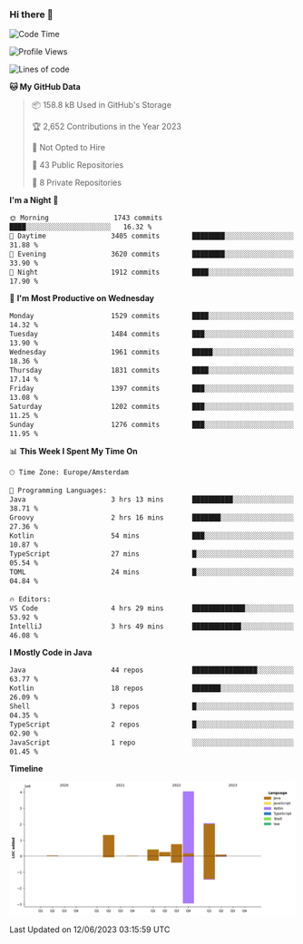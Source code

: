 ### Hi there 👋


<!--START_SECTION:waka-->
![Code Time](http://img.shields.io/badge/Code%20Time-3%2C243%20hrs%2025%20mins-blue)

![Profile Views](http://img.shields.io/badge/Profile%20Views-29-blue)

![Lines of code](https://img.shields.io/badge/From%20Hello%20World%20I%27ve%20Written-9.0%20million%20lines%20of%20code-blue)

**🐱 My GitHub Data** 

> 📦 158.8 kB Used in GitHub's Storage 
 > 
> 🏆 2,652 Contributions in the Year 2023
 > 
> 🚫 Not Opted to Hire
 > 
> 📜 43 Public Repositories 
 > 
> 🔑 8 Private Repositories 
 > 
**I'm a Night 🦉** 

```text
🌞 Morning                1743 commits        ████░░░░░░░░░░░░░░░░░░░░░   16.32 % 
🌆 Daytime                3405 commits        ████████░░░░░░░░░░░░░░░░░   31.88 % 
🌃 Evening                3620 commits        ████████░░░░░░░░░░░░░░░░░   33.90 % 
🌙 Night                  1912 commits        ████░░░░░░░░░░░░░░░░░░░░░   17.90 % 
```
📅 **I'm Most Productive on Wednesday** 

```text
Monday                   1529 commits        ████░░░░░░░░░░░░░░░░░░░░░   14.32 % 
Tuesday                  1484 commits        ███░░░░░░░░░░░░░░░░░░░░░░   13.90 % 
Wednesday                1961 commits        █████░░░░░░░░░░░░░░░░░░░░   18.36 % 
Thursday                 1831 commits        ████░░░░░░░░░░░░░░░░░░░░░   17.14 % 
Friday                   1397 commits        ███░░░░░░░░░░░░░░░░░░░░░░   13.08 % 
Saturday                 1202 commits        ███░░░░░░░░░░░░░░░░░░░░░░   11.25 % 
Sunday                   1276 commits        ███░░░░░░░░░░░░░░░░░░░░░░   11.95 % 
```


📊 **This Week I Spent My Time On** 

```text
🕑︎ Time Zone: Europe/Amsterdam

💬 Programming Languages: 
Java                     3 hrs 13 mins       ██████████░░░░░░░░░░░░░░░   38.71 % 
Groovy                   2 hrs 16 mins       ███████░░░░░░░░░░░░░░░░░░   27.36 % 
Kotlin                   54 mins             ███░░░░░░░░░░░░░░░░░░░░░░   10.87 % 
TypeScript               27 mins             █░░░░░░░░░░░░░░░░░░░░░░░░   05.54 % 
TOML                     24 mins             █░░░░░░░░░░░░░░░░░░░░░░░░   04.84 % 

🔥 Editors: 
VS Code                  4 hrs 29 mins       █████████████░░░░░░░░░░░░   53.92 % 
IntelliJ                 3 hrs 49 mins       ████████████░░░░░░░░░░░░░   46.08 % 
```

**I Mostly Code in Java** 

```text
Java                     44 repos            ████████████████░░░░░░░░░   63.77 % 
Kotlin                   18 repos            ███████░░░░░░░░░░░░░░░░░░   26.09 % 
Shell                    3 repos             █░░░░░░░░░░░░░░░░░░░░░░░░   04.35 % 
TypeScript               2 repos             █░░░░░░░░░░░░░░░░░░░░░░░░   02.90 % 
JavaScript               1 repo              ░░░░░░░░░░░░░░░░░░░░░░░░░   01.45 % 
```



**Timeline**

![Lines of Code chart](https://raw.githubusercontent.com/powercasgamer/powercasgamer/master/assets/bar_graph.png)


 Last Updated on 12/06/2023 03:15:59 UTC
<!--END_SECTION:waka-->
